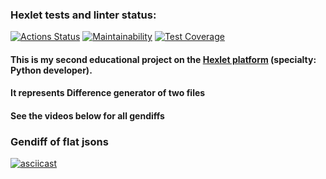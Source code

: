 ### Hexlet tests and linter status:
[![Actions Status](https://github.com/Homedog1983/python-project-50/workflows/hexlet-check/badge.svg)](https://github.com/Homedog1983/python-project-50/actions)
[![Maintainability](https://api.codeclimate.com/v1/badges/30add7f44a9a949100fe/maintainability)](https://codeclimate.com/github/Homedog1983/python-project-50/maintainability)
[![Test Coverage](https://api.codeclimate.com/v1/badges/30add7f44a9a949100fe/test_coverage)](https://codeclimate.com/github/Homedog1983/python-project-50/test_coverage)


#### This is my second educational project on the [Hexlet platform](https://hexlet.io) (specialty: Python developer).  
#### It represents Difference generator of two files
#### See the videos below for all gendiffs
### Gendiff of flat jsons 
[![asciicast](https://asciinema.org/a/584018.svg)](https://asciinema.org/a/584018)
